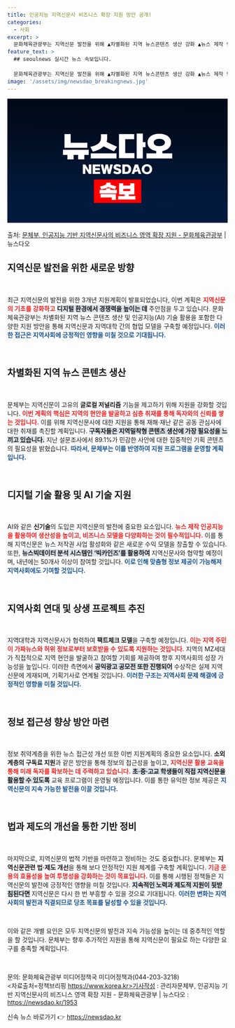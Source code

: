 ```yaml
---
title: 인공지능 지역신문사 비즈니스 확장 지원 방안 공개!
categories:
  - 사회
excerpt: >
  문화체육관광부는 지역신문 발전을 위해 ▲차별화된 지역 뉴스콘텐츠 생산 강화 ▲뉴스 제작 인공지능 활용과 기술…
feature_text: >
  ## seoulnews 실시간 뉴스 속보입니다.

  문화체육관광부는 지역신문 발전을 위해 ▲차별화된 지역 뉴스콘텐츠 생산 강화 ▲뉴스 제작 인공지능 활용과 기술…
image: '/assets/img/newsdao_breakingnews.jpg'
---
```


![뉴스다오 속보](/assets/img/newsdao_breakingnews.jpg)

<p>출처: <a href="https://newsdao.kr/1953" rel="dofollow">문체부, 인공지능 기반 지역신문사의 비즈니스 영역 확장 지원 - 문화체육관광부</a> | 뉴스다오</p>

<h2 data-ke-size="size26">지역신문 발전을 위한 새로운 방향</h2>
<p data-ke-size="size16">&nbsp;</p>

최근 지역신문의 발전을 위한 3개년 지원계획이 발표되었습니다, 이번 계획은 <b><span style="color: #ee2323;">지역신문의 기초를 강화하고</span></b> <b><span style="background-color: #21538527;">디지털 환경에서 경쟁력을 높이는 데</span></b> 주안점을 두고 있습니다. 문화체육관광부는 차별화된 지역 뉴스 콘텐츠 생산 및 인공지능(AI) 기술 활용을 포함한 다양한 지원 방안을 통해 지역신문과 지역대학 간의 협업 모델을 구축할 예정입니다. <b><span style="color: #1a5490;">이러한 접근은 지역사회에 긍정적인 영향을 미칠 것으로 기대됩니다.</span></b>

<p data-ke-size="size16">&nbsp;</p>

<h2 data-ke-size="size26">차별화된 지역 뉴스 콘텐츠 생산</h2>
<p data-ke-size="size16">&nbsp;</p>

문체부는 지역신문이 고유의 <b>글로컬 저널리즘</b> 기능을 제고하기 위해 지원을 강화할 것입니다. <b><span style="color: #ee2323;">이번 계획의 핵심은 지역의 현안을 발굴하고 심층 취재를 통해 독자와의 신뢰를 쌓는 것입니다.</span></b> 이를 위해 지역신문사에 대한 지원을 통해 재해·재난 같은 공동 관심사에 대한 취재를 촉진할 계획입니다. <b><span style="background-color: #21538527;">구독자들은 지역밀착형 콘텐츠 생산에 가장 필요성을 느끼고 있습니다.</span></b> 지난 설문조사에서 89.1%가 민감한 사안에 대한 집중적인 기획 콘텐츠의 필요성을 밝혔습니다. <b><span style="color: #1a5490;">따라서, 문체부는 이를 반영하여 지원 프로그램을 운영할 계획입니다.</span></b>

<p data-ke-size="size16">&nbsp;</p>

<h2 data-ke-size="size26">디지털 기술 활용 및 AI 기술 지원</h2>
<p data-ke-size="size16">&nbsp;</p>

AI와 같은 <b>신기술</b>의 도입은 지역신문의 발전에 중요한 요소입니다. <b><span style="color: #ee2323;">뉴스 제작 인공지능을 활용하여 생산성을 높이고, 비즈니스 모델을 다양화하는 것이 필수적입니다.</span></b> 이를 통해 지역신문은 뉴스 저작권 사업 활성화와 같은 새로운 수익 모델을 창출할 수 있습니다. 또한, <b><span style="background-color: #21538527;">뉴스빅데이터 분석 시스템인 ‘빅카인즈’를 활용하여</span></b> 지역신문사와 협약할 예정이며, 내년에는 50개사 이상이 참여할 것입니다. <b><span style="color: #1a5490;">이로 인해 맞춤형 정보 제공이 가능해져 지역사회에도 기여할 것입니다.</span></b>

<p data-ke-size="size16">&nbsp;</p>

<h2 data-ke-size="size26">지역사회 연대 및 상생 프로젝트 추진</h2>
<p data-ke-size="size16">&nbsp;</p>

지역대학과 지역신문사가 협력하여 <b>팩트체크 모델</b>을 구축할 예정입니다. <b><span style="color: #ee2323;">이는 지역 주민이 가짜뉴스와 허위 정보로부터 보호받을 수 있도록 지원하는 것입니다.</span></b> 지역의 MZ세대가 직접적으로 지역 현안을 발굴하고 참여할 기회를 제공하여 향후 지역사회의 성장 가능성을 높입니다. 이러한 측면에서 <b><span style="background-color: #21538527;">공익광고 공모전 또한 진행되어</span></b> 수상작은 실제 지역신문에 게재되며, 기획기사로 연계될 것입니다. <b><span style="color: #1a5490;">이러한 구조는 지역사회 문제 해결에 긍정적인 영향을 미칠 것입니다.</span></b>

<p data-ke-size="size16">&nbsp;</p>

<h2 data-ke-size="size26">정보 접근성 향상 방안 마련</h2>
<p data-ke-size="size16">&nbsp;</p>

정보 취약계층을 위한 뉴스 접근성 개선 또한 이번 지원계획의 중요한 요소입니다. <b>소외계층의 구독료 지원</b>과 같은 방안을 통해 정보의 접근성을 높이고, <b><span style="color: #ee2323;">지역신문 활용 교육을 통해 미래 독자를 확보하는 데 주력하고 있습니다.</span></b> <b><span style="background-color: #21538527;">초·중·고교 학생들이 직접 지역신문을 활용할 수 있도록</span></b> 교육 프로그램이 운영될 예정입니다. 이를 통한 유익한 정보 제공은 <b><span style="color: #1a5490;">지역신문의 지속 가능한 발전을 이끌 것입니다.</span></b>

<p data-ke-size="size16">&nbsp;</p>

<h2 data-ke-size="size26">법과 제도의 개선을 통한 기반 정비</h2>
<p data-ke-size="size16">&nbsp;</p>

마지막으로, 지역신문의 법적 기반을 마련하고 정비하는 것도 중요합니다. 문체부는 <b>지역신문관련 법·제도 개선</b>을 통해 보다 안정적인 지원 체계를 구축할 계획입니다. <b><span style="color: #ee2323;">기금 운용의 효율성을 높여 투명성을 강화하는 것이 목표입니다.</span></b> 이를 통해 시행된 정책들은 지역신문의 발전에 긍정적인 영향을 미칠 것입니다. <b><span style="background-color: #21538527;">지속적인 노력과 제도적 지원이 뒷받침된다면</span></b> 지역신문은 다시 한 번 부흥할 수 있을 것으로 기대됩니다. <b><span style="color: #1a5490;">이러한 변화는 지역 사회의 발전과 직결되므로 당초 목표를 달성할 수 있을 것입니다.</span></b>

<p data-ke-size="size16">&nbsp;</p>

이와 같은 개별 요인은 모두 지역신문의 발전과 지속 가능성을 높이는 데 중추적인 역할을 할 것입니다. 문체부는 향후 추가적인 지원을 통해 지역신문이 필요로 하는 다양한 요구를 충족할 계획입니다. 

<p data-ke-size="size16">&nbsp;</p>

문의: 문화체육관광부 미디어정책국 미디어정책과(044-203-3218)<br>
<자료출처=정책브리핑 https://www.korea.kr>기사작성 : 관리자문체부, 인공지능 기반 지역신문사의 비즈니스 영역 확장 지원 - 문화체육관광부 | 뉴스다오  : https://newsdao.kr/1953 

신속 뉴스 바로가기 👉 <a href="https://newsdao.kr" rel="dofollow">https://newsdao.kr</a>


